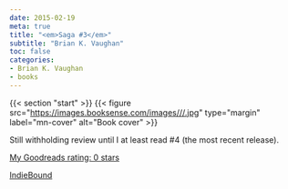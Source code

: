 ```yaml
---
date: 2015-02-19
meta: true
title: "<em>Saga #3</em>"
subtitle: "Brian K. Vaughan"
toc: false
categories:
- Brian K. Vaughan
- books
---
```


{{< section "start" >}}
{{< figure src="https://images.booksense.com/images///.jpg" type="margin" label="mn-cover" alt="Book cover" >}}

Still withholding review until I at least read #4 (the most recent release).

[My Goodreads rating: 0 stars](https://www.goodreads.com/review/show/1202343310)  

[IndieBound](https://www.indiebound.org/book/)

